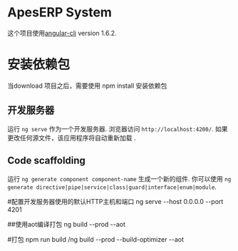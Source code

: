 # ApesERP System

这个项目使用[angular-cli](https://github.com/angular/angular-cli) version 1.6.2.

# 安装依赖包
当download 项目之后，需要使用 npm install 安装依赖包

## 开发服务器

运行 `ng serve` 作为一个开发服务器. 浏览器访问 `http://localhost:4200/`. 如果更改任何源文件，该应用程序将自动重新加载
.

## Code scaffolding

运行 `ng generate component component-name` 生成一个新的组件. 你可以使用 `ng generate directive|pipe|service|class|guard|interface|enum|module`.

#配置开发服务器使用的默认HTTP主机和端口
ng serve --host 0.0.0.0 --port 4201

##使用aot编译打包
ng build --prod --aot

#打包
npm run build /ng build --prod --build-optimizer --aot

